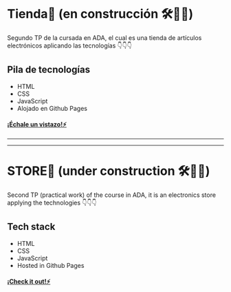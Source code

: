 # Tienda🛒 (en construcción 🛠️👩‍💻)
Segundo TP de la cursada en ADA, el cual es una tienda de artículos electrónicos aplicando las tecnologías  👇👇👇

## Pila de tecnologías

- HTML
- CSS
- JavaScript
- Alojado en Github Pages

#### [¡Échale un vistazo!⚡](https://rosalybt.github.io/Tienda/index.html)


---
---

# STORE🛒 (under construction 🛠️👩‍💻)

Second TP (practical work) of the course in ADA, it is an electronics store applying the technologies 👇👇👇

## Tech stack

- HTML
- CSS
- JavaScript
- Hosted in Github Pages

#### [¡Check it out!⚡](https://rosalybt.github.io/Tienda/index.html)
